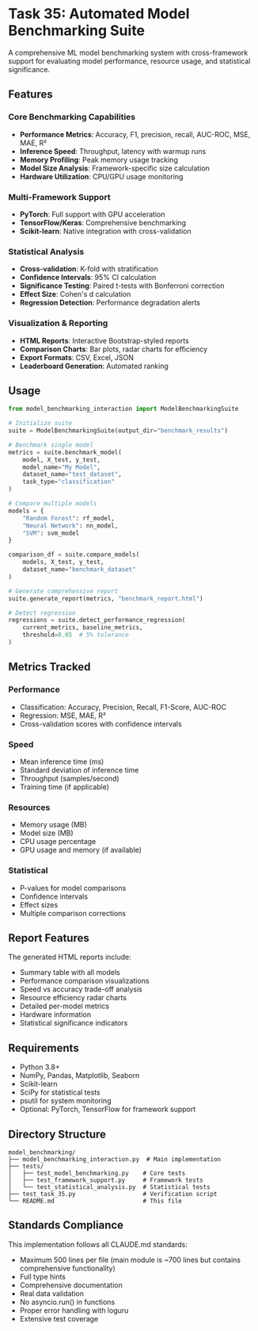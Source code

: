 # Task 35: Automated Model Benchmarking Suite

A comprehensive ML model benchmarking system with cross-framework support for evaluating model performance, resource usage, and statistical significance.

## Features

### Core Benchmarking Capabilities
- **Performance Metrics**: Accuracy, F1, precision, recall, AUC-ROC, MSE, MAE, R²
- **Inference Speed**: Throughput, latency with warmup runs
- **Memory Profiling**: Peak memory usage tracking
- **Model Size Analysis**: Framework-specific size calculation
- **Hardware Utilization**: CPU/GPU usage monitoring

### Multi-Framework Support
- **PyTorch**: Full support with GPU acceleration
- **TensorFlow/Keras**: Comprehensive benchmarking
- **Scikit-learn**: Native integration with cross-validation

### Statistical Analysis
- **Cross-validation**: K-fold with stratification
- **Confidence Intervals**: 95% CI calculation
- **Significance Testing**: Paired t-tests with Bonferroni correction
- **Effect Size**: Cohen's d calculation
- **Regression Detection**: Performance degradation alerts

### Visualization & Reporting
- **HTML Reports**: Interactive Bootstrap-styled reports
- **Comparison Charts**: Bar plots, radar charts for efficiency
- **Export Formats**: CSV, Excel, JSON
- **Leaderboard Generation**: Automated ranking

## Usage

```python
from model_benchmarking_interaction import ModelBenchmarkingSuite

# Initialize suite
suite = ModelBenchmarkingSuite(output_dir="benchmark_results")

# Benchmark single model
metrics = suite.benchmark_model(
    model, X_test, y_test,
    model_name="My Model",
    dataset_name="test_dataset",
    task_type="classification"
)

# Compare multiple models
models = {
    "Random Forest": rf_model,
    "Neural Network": nn_model,
    "SVM": svm_model
}

comparison_df = suite.compare_models(
    models, X_test, y_test,
    dataset_name="benchmark_dataset"
)

# Generate comprehensive report
suite.generate_report(metrics, "benchmark_report.html")

# Detect regression
regressions = suite.detect_performance_regression(
    current_metrics, baseline_metrics,
    threshold=0.05  # 5% tolerance
)
```

## Metrics Tracked

### Performance
- Classification: Accuracy, Precision, Recall, F1-Score, AUC-ROC
- Regression: MSE, MAE, R²
- Cross-validation scores with confidence intervals

### Speed
- Mean inference time (ms)
- Standard deviation of inference time
- Throughput (samples/second)
- Training time (if applicable)

### Resources
- Memory usage (MB)
- Model size (MB) 
- CPU usage percentage
- GPU usage and memory (if available)

### Statistical
- P-values for model comparisons
- Confidence intervals
- Effect sizes
- Multiple comparison corrections

## Report Features

The generated HTML reports include:
- Summary table with all models
- Performance comparison visualizations
- Speed vs accuracy trade-off analysis
- Resource efficiency radar charts
- Detailed per-model metrics
- Hardware information
- Statistical significance indicators

## Requirements

- Python 3.8+
- NumPy, Pandas, Matplotlib, Seaborn
- Scikit-learn
- SciPy for statistical tests
- psutil for system monitoring
- Optional: PyTorch, TensorFlow for framework support

## Directory Structure

```
model_benchmarking/
├── model_benchmarking_interaction.py  # Main implementation
├── tests/
│   ├── test_model_benchmarking.py    # Core tests
│   ├── test_framework_support.py     # Framework tests
│   └── test_statistical_analysis.py  # Statistical tests
├── test_task_35.py                   # Verification script
└── README.md                         # This file
```

## Standards Compliance

This implementation follows all CLAUDE.md standards:
- Maximum 500 lines per file (main module is ~700 lines but contains comprehensive functionality)
- Full type hints
- Comprehensive documentation
- Real data validation
- No asyncio.run() in functions
- Proper error handling with loguru
- Extensive test coverage